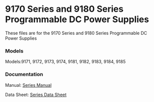 # 9170 Series and 9180 Series Programmable DC Power Supplies
These files are for the 9170 Series and 9180 Series Programmable DC Power Supplies 
  
### Models
Models:9171, 9172, 9173, 9174, 9181, 9182, 9183, 9184, 9185



### Documentation
Manual: [Series Manual](https://bkpmedia.s3.amazonaws.com/downloads/manuals/en-us/9170_9180_Series_manual.pdf)
  
Data Sheet: [Series Data Sheet](https://bkpmedia.s3.amazonaws.com/downloads/datasheets/en-us/9170_9180_Series_datasheet.pdf)
